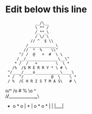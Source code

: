 # Edit below this line
                 __/\__
                 \ ** /
                 /_**_\
                 / \/ \
               // ^  $ \\
             /____________\
            //  *  %    \\^
          ^/ /  @   +  #  \ \
         /__/______________\__\^
        * /  /   +        \  \ *
       /%  /$ M E R R Y * \ # \
     ^/____/____o___________\____\
     * /  ^/            @  \    \ *
     / %  /C H R I S T M A S\   # \
  o/^    /o          #   %   \o    ^\
/_____/_______________________\______\
*   o   *    o   | * |  o   *    o   *
                 |   |
                 |___|

